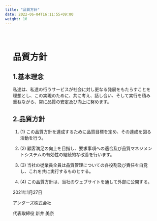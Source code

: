 ```yaml
---
title: "品質方針"
date: 2022-06-04T16:11:55+09:00
weight: 10
---
```

<div amp-fx="fade-in" data-duration="500ms" class='container' style="padding: 25px">
<h1 class="inline">品質方針</h1>

<div class="mt-16 mb-8">
<h2>1.基本理念</h2>

私達は、私達の行うサービスが社会に対し更なる発展をもたらすことを理想とし、この実現のために、共に考え、話し合い、そして実行を積み重ねながら、常に品質の安定及び向上に努めます。
</div>

<div class="mt-8 mb-32">
<h2>2.品質方針</h2>

1. (1) この品質方針を達成するために品質目標を定め、その達成を図る活動を行う。

2. (2) 顧客満足の向上を目指し、要求事項への適合及び品質マネジメントシステムの有効性の継続的な改善を行います。

3. (3) 当社の従業員全員は品質管理についての各役割及び責任を自覚し、これを共に実行するものとする。

4. (4) この品質方針は、当社のウェブサイトを通して外部に公開する。
</div>

<div class="text-right">

2021年1月27日

アンダーズ株式会社

代表取締役 新井 美奈
</div>
</div>